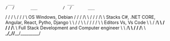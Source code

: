      ___                       ___
    /  /       ___           /  /       ___
   /  /      /    \         /  /      /    \       OS       Windows, Debian
  /  /      /  /\  \       /  /      /  /\  \      Stacks   C#, .NET CORE, Angular, React, Pytho, Django
  \  \     /  /  \  \     /  /      /  /  \  \     Editors  Vs, Vs Code
   \  \   /  /____\  \   /  /      /  /____\  \    Full Stack Development and Computer engineer
    \  \ /________\  \ /  /      /________\  \     
     \__________/\__//__________/\_________/
